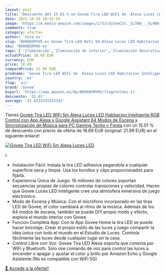 ```yaml
---
layout: post
title: 'Descuento del 15.01 % en Govee Tira LED WiFi 5m  Alexa Luces LED '
date: 2021-10-20 18:52:54
image: 'https://m.media-amazon.com/images/I/51cdjSemCzS._SL500_._SL400_.jpg'
comments: true
category: ofertas
author: 'tole.es'
slug: 'B096B5MYH5-es Govee Tira LED WiFi 5m Alexa Luces LED Habitacion...'
sku: 'B096B5MYH5-es'
tags: [ 'Iluminación','Iluminación de interior','Iluminación decorativa y para usos específicos de interior','Tiras LED de interior','alexa','govee', ]
actualPrice: 18.69 EUR
currency: EUR
price: 18.69
comparePrice: 21.99 EUR
prodname: 'Govee Tira LED WiFi 5m  Alexa Luces LED Habitacion Inteligente RGB  Control con App  Alexa y Google Assistant  64 Modos de Escena y Sincronización de Música para PC Gaming  Techo y Fiesta'
country: 'es'
flag: '🇪🇸'
brand: 'Govee'
buyurl: 'https://www.amazon.es/dp/B096B5MYH5/?tag=tolees-21'
descuento: '15.01'
average: '21.6233333333333'
---
```


Tienes [Govee Tira LED WiFi 5m  Alexa Luces LED Habitacion Inteligente RGB  Control con App  Alexa y Google Assistant  64 Modos de Escena y Sincronización de Música para PC Gaming  Techo y Fiesta](https://www.amazon.es/dp/B096B5MYH5/?tag=tolees-21) con un 15.01 % de descuento con precio de oferta de 18.69 EUR (original: 21.99 EUR) en el siguiente enlace!

[![Govee Tira LED WiFi 5m  Alexa Luces LED ](https://m.media-amazon.com/images/I/51cdjSemCzS._SL500_._SL400_.jpg)](https://www.amazon.es/dp/B096B5MYH5/?tag=tolees-21)

ℹ️:

- Instalación Fácil: Instala la tira LED adhesiva pegandola a cualquier superficie seca y limpia. Usa los tornillos y clips proporcionados para fijarla.
- Experiencia Única de Juego: 16 millones de colores soportan secuencias propias de colores controlar transiciones y velocidad. Hacen que Govee Luces LED Inteligente cree una atmósfera inmersiva de juego electrónico.
- Modo de Escena y Música: Con el micrófono incorporado en las tiras LED de Govee, el color cambiará al ritmo de la música. Además de los 64 modos de escana, también se puede DIY propio modo y efecto, explora el mundo interior con Govee.
- Funcion Completa App: Con la App Govee Home la tira LED se puede hacer bricolaje. Crear el propio estilo de las luces y luego compartir la idea única con todo el mundo en el Estudio de Luces. Controla fácilmente las luces desde cualquier lugar en la casa.
- Control Libre con Voz: Govee Tira LED Alexa soporta que conecta por WiFi y Bluetooth. Solo use comando de voz para control las luces a encender o apagar y ajustar el color y brillo por Amazon Echo y Google Asistente.(No es compatible con WiFi 5G)

[🛒 Accede a la oferta!!](https://www.amazon.es/dp/B096B5MYH5/?tag=tolees-21)

